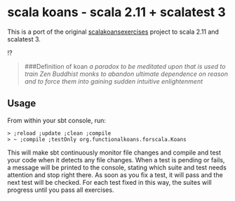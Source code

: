 # scala koans - scala 2.11 + scalatest 3

This is a port of the original [scalakoansexercises](https://bitbucket.org/dmarsh/scalakoansexercises) project to scala 2.11 and scalatest 3.

:interrobang:
> ###Definition of koan
> _a paradox to be meditated upon that is used to train Zen Buddhist monks to abandon ultimate dependence on reason and to force them into gaining sudden intuitive enlightenment_

## Usage
From within your sbt console, run:
```
> ;reload ;update ;clean ;compile
> ~ ;compile ;testOnly org.functionalkoans.forscala.Koans
```

This will make sbt continuously monitor file changes and compile and test your code when it detects any file changes.
When a test is pending or fails, a message will be printed to the console, stating which suite and test needs attention and stop right there.
As soon as you fix a test, it will pass and the next test will be checked. For each test fixed in this way, the suites will progress until you pass all exercises. 
